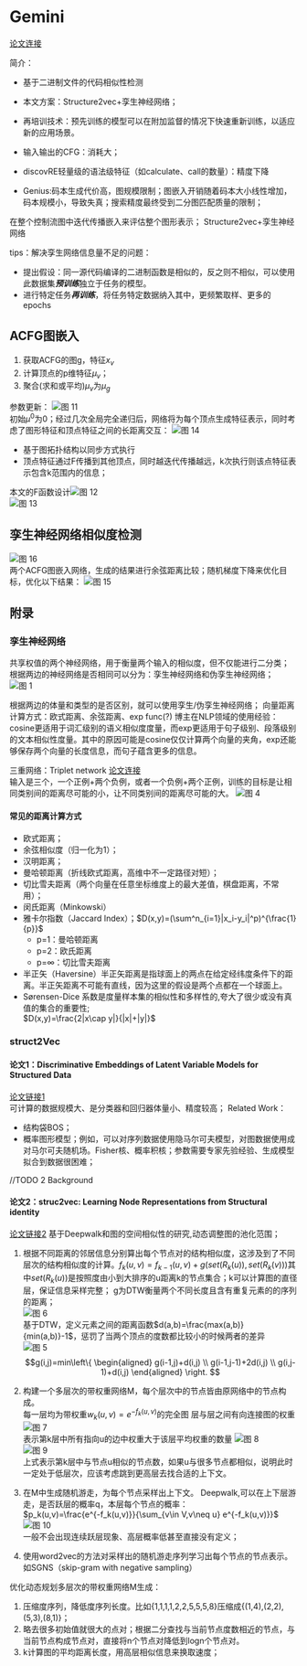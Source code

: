 <!--
 * @Author: Suez_kip 287140262@qq.com
 * @Date: 2022-11-23 20:32:09
 * @LastEditTime: 2022-11-24 20:41:19
 * @LastEditors: Suez_kip
 * @Description: 
-->
# Gemini

[论文连接](../AI漏洞挖掘/Graph/Neural%20Network-based%20Graph%20Embedding%20for%20Cross-Platform.pdf)

简介：

- 基于二进制文件的代码相似性检测
- 本文方案：Structure2vec+孪生神经网络；
- 再培训技术：预先训练的模型可以在附加监督的情况下快速重新训练，以适应新的应用场景。

- 输入输出的CFG：消耗大；
- discovRE轻量级的语法级特征（如calculate、call的数量）：精度下降
- Genius:码本生成代价高，图规模限制；图嵌入开销随着码本大小线性增加，码本规模小，导致失真；搜索精度最终受到二分图匹配质量的限制；

在整个控制流图中迭代传播嵌入来评估整个图形表示；
Structure2vec+孪生神经网络

tips：解决孪生网络信息量不足的问题：

- 提出假设：同一源代码编译的二进制函数是相似的，反之则不相似，可以使用此数据集***预训练***独立于任务的模型。
- 进行特定任务***再训练***，将任务特定数据纳入其中，更频繁取样、更多的epochs

## ACFG图嵌入

1. 获取ACFG的图g，特征$x_v$
2. 计算顶点的p维特征$\mu _v$；
3. 聚合(求和或平均)$\mu_v$为$\mu_g$

参数更新：
![图 11](../images/807018361a9b846e8044173cec4406d06e60e0b33a8628732fea6e71179fb9e4.png)  
初始$\mu^0$为0；经过几次全局完全递归后，网络将为每个顶点生成特征表示，同时考虑了图形特征和顶点特征之间的长距离交互：
![图 14](../images/c3ce72937a985924d3672b943eab4f679adf01ff2c78349ae26d20870589b7f5.png)  

- 基于图拓扑结构以同步方式执行
- 顶点特征通过F传播到其他顶点，同时越迭代传播越远，k次执行则该点特征表示包含k范围内的信息；

本文的F函数设计![图 12](../images/2dc8e1e780c2dcf311004f21ddcbb840dec731ce7dce8ddb6eb234c0f6dd9193.png)  
![图 13](../images/d31de5bf255250905909f64aa6381ec618985304beb00047d7c06519223adadf.png)  

## 孪生神经网络相似度检测

![图 16](../images/70d3051dea3276ecd3a6057c336eb241744e87e0e277de820fcb4fc8287f9ddb.png)  
两个ACFG图嵌入网络，生成的结果进行余弦距离比较；随机梯度下降来优化目标，优化以下结果：
![图 15](../images/46d14601a200f630b52a7ee65c2f1bb69c2cfdd054e51b5666d83ea0d8bc5419.png)  

## 附录

### 孪生神经网络

共享权值的两个神经网络，用于衡量两个输入的相似度，但不仅能进行二分类；  
根据两边的神经网络是否相同可以分为：孪生神经网络和伪孪生神经网络；  
![图 1](../images/c0fb6e6b9f661545cafedfb0ff4aff3e795770efbf7844441a25addaf5114767.png)  

根据两边的体量和类型的是否区别，就可以使用孪生/伪孪生神经网络；
向量距离计算方式：欧式距离、余弦距离、exp func(?)
博主在NLP领域的使用经验：cosine更适用于词汇级别的语义相似度度量，而exp更适用于句子级别、段落级别的文本相似性度量。其中的原因可能是cosine仅仅计算两个向量的夹角，exp还能够保存两个向量的长度信息，而句子蕴含更多的信息。

三重网络：Triplet network
[论文连接](https://link.springer.com/chapter/10.1007/978-3-319-24261-3_7)  
输入是三个，一个正例+两个负例，或者一个负例+两个正例，训练的目标是让相同类别间的距离尽可能的小，让不同类别间的距离尽可能的大。
![图 4](../images/f88604e67fcfa08e354cc11237a33a3f09ef1e378b3fbdd9e3b62c03810fcd2d.png)  

#### 常见的距离计算方式

- 欧式距离；
- 余弦相似度（归一化为1）；
- 汉明距离；
- 曼哈顿距离（折线欧式距离，高维中不一定路径对短）；
- 切比雪夫距离（两个向量在任意坐标维度上的最大差值，棋盘距离，不常用）；
- 闵氏距离（Minkowski）
- 雅卡尔指数（Jaccard Index）；$D(x,y)=(\sum^n_{i=1}|x_i-y_i|^p)^{\frac{1}{p}}$
  - p=1：曼哈顿距离
  - p=2：欧氏距离
  - p=∞：切比雪夫距离
- 半正矢（Haversine）半正矢距离是指球面上的两点在给定经纬度条件下的距离。半正矢距离不可能有直线，因为这里的假设是两个点都在一个球面上。
- Sørensen-Dice 系数是度量样本集的相似性和多样性的,夸大了很少或没有真值的集合的重要性;  
$D(x,y)=\frac{2|x\cap y|}{|x|+|y|}$

### struct2Vec

#### 论文1：Discriminative Embeddings of Latent Variable Models for Structured Data

[论文链接1](../AI漏洞挖掘/Graph/structrue2vec.pdf)  
可计算的数据规模大、是分类器和回归器体量小、精度较高；
Related Work：

- 结构袋BOS；
- 概率图形模型；例如，可以对序列数据使用隐马尔可夫模型，对图数据使用成对马尔可夫随机场。Fisher核、概率积核；参数需要专家先验经验、生成模型拟合到数据很困难；

//TODO 2 Background

#### 论文2：struc2vec: Learning Node Representations from Structural identity

[论文链接2](../AI漏洞挖掘/Graph/struc2vec.pdf)
基于Deepwalk和图的空间相似性的研究,动态调整图的池化范围；

1. 根据不同距离的邻居信息分别算出每个节点对的结构相似度，这涉及到了不同层次的结构相似度的计算。$f_k(u,v)=f_{k-1}(u,v)+g(set(R_k(u)),set(R_k(v)))$其中$set(R_k(u))$是按照度由小到大排序的u距离k的节点集合；k可以计算图的直径层，保证信息采样完整；
g为DTW衡量两个不同长度且含有重复元素的的序列的距离；  
![图 6](../images/28b3b21c285b8a9c907a5efd5fdbfa5f915463ba807d0f56a237d4991c3bf384.png)  
基于DTW，定义元素之间的距离函数$d(a,b)=\frac{max(a,b)}{min(a,b)}-1$，惩罚了当两个顶点的度数都比较小的时候两者的差异  
![图 5](../images/bf9ea95db940714397765cd92a769a28d174fc8ba41cc5939882feb74e5c22d1.png)  
$$g(i,j)=min\left\{
\begin{aligned}
g(i-1,j)+d(i,j) \\
g(i-1,j-1)+2d(i,j) \\
g(i,j-1)+d(i,j)
\end{aligned}
\right.
$$
2. 构建一个多层次的带权重网络M，每个层次中的节点皆由原网络中的节点构成。  
每一层均为带权重$w_k(u,v)=e^{-f_k(u,v)}$的完全图
层与层之间有向连接图的权重
![图 7](../images/ebd6b016826ef62176bfe4fa759bfe6ac0db23dbb1c3684359ddc7a8b4bc01a2.png)  
表示第k层中所有指向u的边中权重大于该层平均权重的数量
![图 8](../images/bfd6c9061837d9e0f92e567d94a5c60f4752109d51e8922f4922fe8fc595be1b.png)  
![图 9](../images/d81740d346500643f218cf154eaa9a3427333036cd22d0dfc32fc6ec585d5c20.png)  
上式表示第k层中与节点u相似的节点数，如果u与很多节点都相似，说明此时一定处于低层次，应该考虑跳到更高层去找合适的上下文。
3. 在M中生成随机游走，为每个节点采样出上下文。
Deepwalk,可以在上下层游走，是否跃层的概率q，本层每个节点的概率：  
$p_k(u,v)=\frac{e^{-f_k(u,v)}}{\sum_{v\in V,v\neq u} e^{-f_k(u,v)}}$
![图 10](../images/67ddabde3f5b3f0081e0d04c74eea1e9a66f4ace236532057c55e024006186aa.png)  
一般不会出现连续跃层现象、高层概率低甚至直接没有定义；  

4. 使用word2vec的方法对采样出的随机游走序列学习出每个节点的节点表示。如SGNS（skip-gram with negative sampling）

优化动态规划多层次的带权重网络M生成：

1. 压缩度序列，降低度序列长度。比如{1,1,1,1,2,2,5,5,5,8}压缩成{(1,4),(2,2),(5,3),(8,1)}；
2. 略去很多初始值就很大的点对；根据二分查找与当前节点度数相近的节点，与当前节点构成节点对，直接将n个节点对降低到logn个节点对。
3. k计算图的平均距离长度，用高层相似信息来换取速度；
